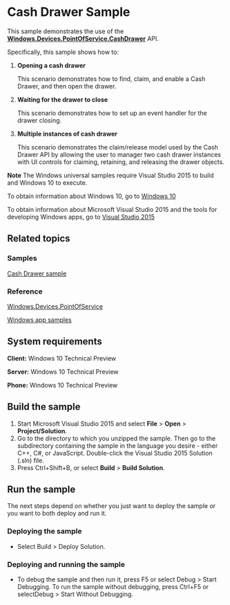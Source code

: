 # Cash Drawer Sample

This sample demonstrates the use of the [**Windows.Devices.PointOfService.CashDrawer**](http://msdn.microsoft.com/library/windows/apps/dn298071) API.

Specifically, this sample shows how to:

1.  **Opening a cash drawer**

    This scenario demonstrates how to find, claim, and enable a Cash Drawer, and then open the drawer.

2.  **Waiting for the drawer to close**

    This scenario demonstrates how to set up an event handler for the drawer closing.

3.  **Multiple instances of cash drawer**

    This scenario demonstrates the claim/release model used by the Cash Drawer API by allowing the user to manager two cash drawer instances with UI controls for claiming, retaining, and releasing the drawer objects.


**Note** The Windows universal samples require Visual Studio 2015 to build and Windows 10 to execute.
 
To obtain information about Windows 10, go to [Windows 10](http://go.microsoft.com/fwlink/?LinkID=532421)

To obtain information about Microsoft Visual Studio 2015 and the tools for developing Windows apps, go to [Visual Studio 2015](http://go.microsoft.com/fwlink/?LinkID=532422)

## Related topics

### Samples

[Cash Drawer sample](https://github.com/Microsoft/Windows-universal-samples/tree/master/CashDrawer)

### Reference

[Windows.Devices.PointOfService](http://msdn.microsoft.com/library/windows/apps/dn298071)

[Windows app samples](http://go.microsoft.com/fwlink/p/?LinkID=227694)

## System requirements

**Client:** Windows 10 Technical Preview

**Server:** Windows 10 Technical Preview

**Phone:**  Windows 10 Technical Preview

## Build the sample

1. Start Microsoft Visual Studio 2015 and select **File** \> **Open** \> **Project/Solution**.
2. Go to the directory to which you unzipped the sample. Then go to the subdirectory containing the sample in the language you desire - either C++, C#, or JavaScript. Double-click the Visual Studio 2015 Solution (.sln) file. 
3. Press Ctrl+Shift+B, or select **Build** \> **Build Solution**. 

## Run the sample

The next steps depend on whether you just want to deploy the sample or you want to both deploy and run it.

### Deploying the sample

- Select Build > Deploy Solution. 

### Deploying and running the sample

- To debug the sample and then run it, press F5 or select Debug >  Start Debugging. To run the sample without debugging, press Ctrl+F5 or selectDebug > Start Without Debugging. 
